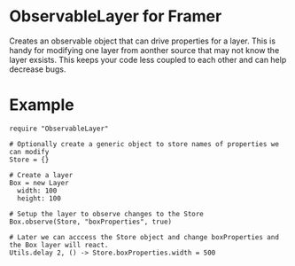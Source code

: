 # ObservableLayer for Framer
Creates an observable object that can drive properties for a layer. This is handy for modifying one layer from aonther source that may not know the layer exsists. This keeps your code less coupled to each other and can help decrease bugs.

# Example
```
require "ObservableLayer"

# Optionally create a generic object to store names of properties we can modify
Store = {}

# Create a layer
Box = new Layer
  width: 100
  height: 100
 
# Setup the layer to observe changes to the Store
Box.observe(Store, "boxProperties", true)

# Later we can acccess the Store object and change boxProperties and the Box layer will react.
Utils.delay 2, () -> Store.boxProperties.width = 500
```
